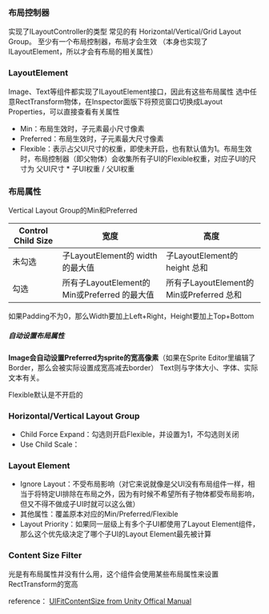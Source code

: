 ### 布局控制器
实现了ILayoutController的类型
常见的有 Horizontal/Vertical/Grid Layout Group。
至少有一个布局控制器，布局才会生效
（本身也实现了ILayoutElement，所以才会有布局的相关属性）

### LayoutElement
Image、Text等组件都实现了ILayoutElement接口，因此有这些布局属性
选中任意RectTransform物体，在Inspector面版下将预览窗口切换成Layout Properties，可以直接查看有关属性
- Min：布局生效时，子元素最小尺寸像素
- Preferred：布局生效时，子元素最大尺寸像素
- Flexible：表示占父UI尺寸的权重，即使未开启，也有默认值为1。布局生效时，布局控制器（即父物体）会收集所有子UI的Flexible权重，对应子UI的尺寸为 父UI尺寸 * 子UI权重 / 父UI权重

### 布局属性
Vertical Layout Group的Min和Preferred

|Control Child Size|宽度|高度|
|-|-|-|
|未勾选|子LayoutElement的 width 的最大值|子LayoutElement的 height 总和|
|勾选|所有子LayoutElement的 Min或Preferred 的最大值|所有子LayoutElement的 Min或Preferred 总和|

如果Padding不为0，那么Width要加上Left+Right，Height要加上Top+Bottom

##### 自动设置布局属性
**Image会自动设置Preferred为sprite的宽高像素**（如果在Sprite Editor里编辑了Border，那么会被实际设置成宽高减去border）
Text则与字体大小、字体、实际文本有关。

Flexible默认是不开启的

### Horizontal/Vertical Layout Group
- Child Force Expand：勾选则开启Flexible，并设置为1，不勾选则关闭
- Use Child Scale：

### Layout Element
- Ignore Layout：不受布局影响（对它来说就像是父UI没有布局组件一样，相当于将特定UI排除在布局之外，因为有时候不希望所有子物体都受布局影响，但又不得不做成子UI时就可以这么做）
- 其他属性：覆盖原本对应的Min/Preferred/Flexible
- Layout Priority：如果同一层级上有多个子UI都使用了Layout Element组件，那么这个优先级决定了哪个子UI的Layout Element最先被计算

### Content Size Filter
光是有布局属性并没有什么用，这个组件会使用某些布局属性来设置RectTransform的宽高

reference：
[UIFitContentSize from Unity Offical Manual](https://docs.unity3d.com/Packages/com.unity.ugui@1.0/manual/HOWTO-UIFitContentSize.html)
